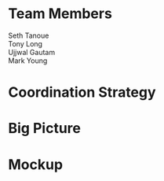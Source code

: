 
# Team Members

Seth Tanoue <br>
Tony Long <br>
Ujjwal Gautam <br>
Mark Young <br>

# Coordination Strategy

# Big Picture

# Mockup
